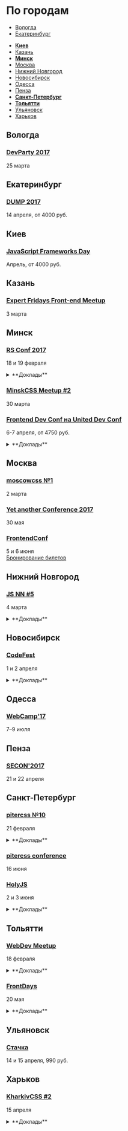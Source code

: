 # По городам

- [Вологда](#Вологда)
- [Екатеринбург](#Екатеринбург)
<!-- - [Иркутск](#Иркутск) -->
- **[Киев](#Киев)**
- [Казань](#Казань)
- **[Минск](#Минск)**
- [Москва](#Москва)
- [Нижний Новгород](#Нижний-Новгород)
- [Новосибирск](#Новосибирск)
- [Одесса](#Одесса)
- [Пенза](#Пенза)
- **[Санкт-Петербург](#Санкт-Петербург)**
- **[Тольятти](#Тольятти)**
- [Ульяновск](#Ульяновск)
- [Харьков](#Харьков)

## Вологда

### [DevParty 2017](https://devparty.ru)

25 марта

## Екатеринбург

### [DUMP 2017](http://dump-conf.ru/)

14 апреля, от 4000 руб.

## Киев

### [JavaScript Frameworks Day](http://frameworksdays.com/event/js-frameworks-day-2017)

Апрель, от 4000 руб.

## Казань

### [Expert Fridays Front-end Meetup](http://expertfridays.com/meetups/front-end-meetup-2/)

3 марта

## Минск

### [RS Conf 2017](https://2017.conf.rollingscopes.com/index.html)

18 и 19 февраля

<details>
  <summary>**Доклады**</summary>

  - «WARPSPEED: High performance tricks: Web Workers, GPU computing and Web Assembly», Martin Splitt
  - «Front-end As I See It», Anna Selezniova
  - «Dynamic Analysis with Babel», Matt Zeunert
  - «Machine learning and neural nets in JavaScript», Vsevolod Rodionov
  - «Surviving the offline status», Rafael Teixeira Fernandes
  - «Why (Mobile) Web Compatibility is (so) important?», Stefania Ioana Chiorean
  - «“I can’t work on my phone” - desktop all the things», Stefan Judis
  - «GraphQL beyond the limit», Gabriel Mičko
  - «Workshop: Automate it! Or how to set up dev tools in WebStorm», Ekaterina Prigara
  - «Unleashing The Power Of Patterns with Angular 2», Dmitriy Schekhovtsov
  - «How We Moved To HTTP/2 To Improve Performance... And Failed», Vitaly Friedman
  - «ECMAScript 2017 and beyond», Dr. Axel Rauschmayer
  - «Service Design: Case study», Vital Varanovich
  - «Making PWAs with Polymer», Martin Splitt
  - «My Vanilla CSS», Vadim Makeev
  - «Миграция с Angular 1 на Angular 2+», Andrei Palchys
  - «Service Workers, the gotchas in your path to production», Antoni Huguet Vives
  - «Designing for Composability», Andrey Listochkin
  - «Shells written in JavaScript», Denys Dovhan
  - «Lodash QuickDraw!», Alexander Gerasimov
</details>

### [MinskCSS Meetup #2](http://minskcss.by/)

30 марта

### [Frontend Dev Conf на United Dev Conf](http://unitedconf.com/category/dokladchiki/frontend-dev-conf/)

6-7 апреля, от 4750 руб.

<details>
  <summary>**Доклады**</summary>

  - «Как приручить WebVR», Дмитрий Барталевич
  - «Применяя стандарты кодирования NASA к JavaScript», Денис Радин
  - «Vue.JS: На что я променял React в 2017 и почему?», Илья Климов
</details>

## Москва

### [moscowcss №1](https://moscowcss.timepad.ru/event/443474/)

2 марта

### [Yet another Conference 2017](https://events.yandex.ru/events/yac/30-may-2017/)

30 мая

### [FrontendConf](http://frontendconf.ru/)

5 и 6 июня  
[Бронирование билетов](http://conf.ontico.ru/conference/join/frontend_conf_2017.html)

## Нижний Новгород

### [JS NN #5](https://www.it52.info/events/2017-03-04-js-nn-5)

4 марта

<details>
  <summary>**Доклады**</summary>

  - «Обзор Riot.js», Михаил Ангелов
  - «Анализ производительности в React.js», Сергей Смышляев
  - «LoopBack», Дмитрий Родичев
  - «Использование RxJs для связывания компонентов приложения», Максим Голованёв
  - «Новые фичи в CSS», Андрей Макаров
</details>

## Новосибирск

### [CodeFest](http://2017.codefest.ru/)

1 и 2 апреля

<details>
  <summary>**Доклады**</summary>

  - «Клиенту и серверу нужно поговорить», Никита Прокопов (Cognician)
  - «Rempl — крутая платформа для крутых инструментов», Роман Дворнов (Авито)
  - «Бешеные псы: Angular 2 и React лицом к лицу», Евгений Гусев (Wrike)
</details>

## Одесса

### [WebCamp'17](http://webcamp.in.ua)

7–9 июля

## Пенза

### [SECON'2017](http://2017.secon.ru)

21 и 22 апреля

## Санкт-Петербург

### [pitercss №10](https://pitercss.timepad.ru/event/442550/)

21 февраля

<details>
  <summary>**Доклады**</summary>

  - «Почему я не могу пользоваться твоим сайтом?», Иван Бакаидов
</details>

### [pitercss conference](https://pitercss.com/)

16 июня

### [HolyJS](https://holyjs-piter.ru)

2 и 3 июня

<details>
  <summary>**Доклады**</summary>

  - «Build Cross-Platform Desktop Apps with Electron», (Feross Aboukhadijeh)
  - «Rendering performance from the ground up», Martin Splitt (Archilogic)
</details>

## Тольятти

### [WebDev Meetup](http://wdmeetup.ru)

18 февраля

<details>
  <summary>**Доклады**</summary>

  - «Nginx + Lua - быстрый и мощный сервер приложений», Владислав Смирнов (Radyushin & Company)
</details>

### [FrontDays](https://frontdays.ru)

20 мая

<details>
  <summary>**Доклады**</summary>

  - «Идем к синхронному flow в асинхронном мире node.js», Павлов Александр (AndersenLab)
  - «Деоптимизация JavaScript», Игорь Лобанов (OneTwoTrip)
  - «Мист. Сервис для работы с Apache Spark», Леонид Блохин (pache Spark)
  - «REACTивные терминалы оплаты. Да, так тоже можно!», Дмитрий Тупалов (Tyme.ru)
  - «Погружение в Service Worker», Олег Наянов (DZ Systems)
</details>

## Ульяновск

### [Стачка](http://nastachku.ru)

14 и 15 апреля, 990 руб.

## Харьков

### [KharkivCSS #2](http://kharkivcss.org)

15 апреля

<details>
  <summary>**Доклады**</summary>

  - «CSS Selectors», Евгений Исаков
  - «Построение сложных анимационных интерфейсов», Андрей Бойко
  - «Фронтенд по фэн-шуй», Виктор Павлов
  - «CSS-переменные», Елена Жукова
  - «Функциональные анимации в вебе», Денис Яровой
  - «Мой ванильный CSS», Вадим Макеев
</details>
